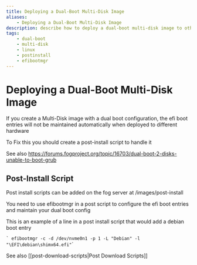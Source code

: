 ```yaml
---
title: Deploying a Dual-Boot Multi-Disk Image
aliases:
    - Deploying a Dual-Boot Multi-Disk Image
description: describe how to deploy a dual-boot multi-disk image to other devices
tags:
    - dual-boot
    - multi-disk
    - linux
    - postinstall
    - efibootmgr
---
```


# Deploying a Dual-Boot Multi-Disk Image

If you create a Multi-Disk image with a dual boot configuration, the efi
boot entries will not be maintained automatically when deployed to
different hardware

To Fix this you should create a post-install script to handle it

See also
<https://forums.fogproject.org/topic/16703/dual-boot-2-disks-unable-to-boot-grub>

## Post-Install Script

Post install scripts can be added on the fog server at
/images/post-install

You need to use efibootmgr in a post script to configure the efi boot
entries and maintain your dual boot config

This is an example of a line in a post install script that would add a debian boot entry 

`` ` efibootmgr -c -d /dev/nvme0n1 -p 1 -L "Debian" -l "\EFI\debian\shimx64.efi" ``\`

See also [[post-download-scripts|Post Download Scripts]]
